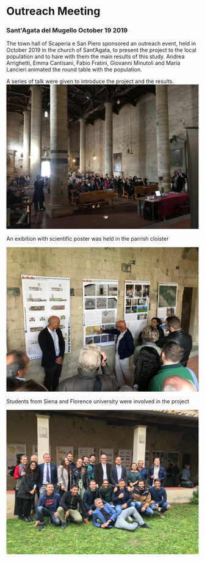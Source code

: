 # Outreach Meeting

### Sant'Agata del Mugello October 19 2019


The town hall of Scaperia e San Piero sponsored an outreach event, held in October 2019 in the church of Sant’Agata, to present the project to the local population and to hare with them the main results of
this study. 
Andrea Arrighetti, Emma Cantisani, Fabio Fratini, Giovanni Minutoli and Maria Lancieri animated the round table with the population.

A series of talk were given to introduce the project and the results.
![People in the church](people.jpeg)

An exibition with scientific poster was held in the parrish cloister

![Fabio Fratini](fabio.jpeg)

Students from Siena and Florence university were involved in the project

![The Team](theteam.jpeg)






